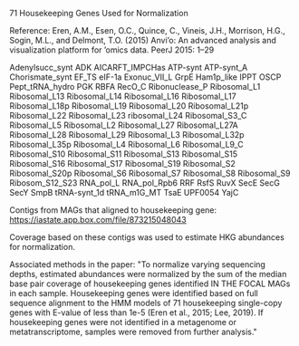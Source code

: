 71 Housekeeping Genes Used for Normalization

Reference:  Eren, A.M., Esen, O.C., Quince, C., Vineis, J.H., Morrison, H.G., Sogin, M.L., and Delmont, T.O. (2015) Anvi’o: An advanced analysis and visualization platform for ’omics data. PeerJ 2015: 1–29


Adenylsucc_synt
ADK
AICARFT_IMPCHas
ATP-synt
ATP-synt_A
Chorismate_synt
EF_TS
eIF-1a
Exonuc_VII_L
GrpE
Ham1p_like
IPPT
OSCP
Pept_tRNA_hydro
PGK
RBFA
RecO_C
Ribonuclease_P
Ribosomal_L1
Ribosomal_L13
Ribosomal_L14
Ribosomal_L16
Ribosomal_L17
Ribosomal_L18p
Ribosomal_L19
Ribosomal_L20
Ribosomal_L21p
Ribosomal_L22
Ribosomal_L23
ribosomal_L24
Ribosomal_S3_C
Ribosomal_L5
Ribosomal_L2
Ribosomal_L27
Ribosomal_L27A
Ribosomal_L28
Ribosomal_L29
Ribosomal_L3
Ribosomal_L32p
Ribosomal_L35p
Ribosomal_L4
Ribosomal_L6
Ribosomal_L9_C
Ribosomal_S10
Ribosomal_S11
Ribosomal_S13
Ribosomal_S15
Ribosomal_S16
Ribosomal_S17
Ribosomal_S19
Ribosomal_S2
Ribosomal_S20p
Ribosomal_S6
Ribosomal_S7
Ribosomal_S8
Ribosomal_S9
Ribosom_S12_S23
RNA_pol_L
RNA_pol_Rpb6
RRF
RsfS
RuvX
SecE
SecG
SecY
SmpB
tRNA-synt_1d
tRNA_m1G_MT
TsaE
UPF0054
YajC

Contigs from MAGs that aligned to housekeeping gene:
https://iastate.app.box.com/file/873215048043

Coverage based on these contigs was used to estimate HKG abundances for normalization.  

Associated methods in the paper:  "To normalize varying sequencing depths, estimated abundances were normalized by the sum of the median base pair coverage of housekeeping genes identified IN THE FOCAL MAGs in each sample.  Housekeeping genes were identified based on full sequence alignment to the HMM models of 71 housekeeping single-copy genes with E-value of less than 1e-5 (Eren et al., 2015; Lee, 2019). If housekeeping genes were not identified in a metagenome or metatranscriptome, samples were removed from further analysis."


